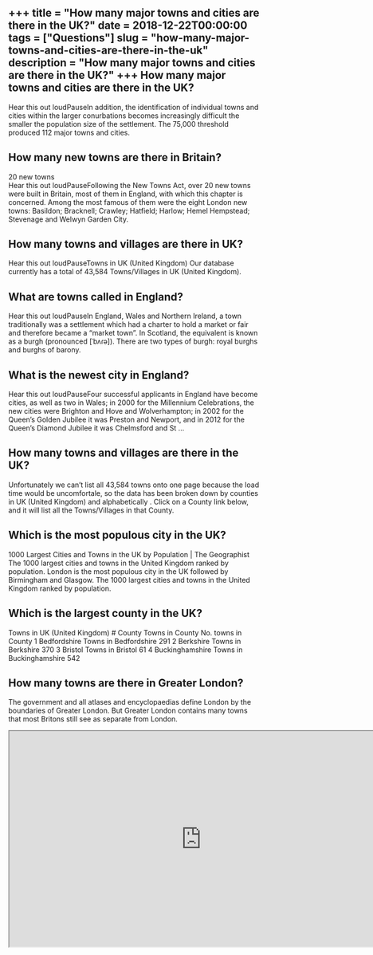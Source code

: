 +++
title = "How many major towns and cities are there in the UK?"
date = 2018-12-22T00:00:00
tags = ["Questions"]
slug = "how-many-major-towns-and-cities-are-there-in-the-uk"
description = "How many major towns and cities are there in the UK?"
+++
How many major towns and cities are there in the UK?
----------------------------------------------------

Hear this out loudPauseIn addition, the identification of individual towns and cities within the larger conurbations becomes increasingly difficult the smaller the population size of the settlement. The 75,000 threshold produced 112 major towns and cities.

How many new towns are there in Britain?
----------------------------------------

20 new towns  
Hear this out loudPauseFollowing the New Towns Act, over 20 new towns were built in Britain, most of them in England, with which this chapter is concerned. Among the most famous of them were the eight London new towns: Basildon; Bracknell; Crawley; Hatfield; Harlow; Hemel Hempstead; Stevenage and Welwyn Garden City.

How many towns and villages are there in UK?
--------------------------------------------

Hear this out loudPauseTowns in UK (United Kingdom) Our database currently has a total of 43,584 Towns/Villages in UK (United Kingdom).

What are towns called in England?
---------------------------------

Hear this out loudPauseIn England, Wales and Northern Ireland, a town traditionally was a settlement which had a charter to hold a market or fair and therefore became a “market town”. In Scotland, the equivalent is known as a burgh (pronounced \[ˈbʌɾə\]). There are two types of burgh: royal burghs and burghs of barony.

What is the newest city in England?
-----------------------------------

Hear this out loudPauseFour successful applicants in England have become cities, as well as two in Wales; in 2000 for the Millennium Celebrations, the new cities were Brighton and Hove and Wolverhampton; in 2002 for the Queen’s Golden Jubilee it was Preston and Newport, and in 2012 for the Queen’s Diamond Jubilee it was Chelmsford and St …

How many towns and villages are there in the UK?
------------------------------------------------

Unfortunately we can’t list all 43,584 towns onto one page because the load time would be uncomfortale, so the data has been broken down by counties in UK (United Kingdom) and alphabetically . Click on a County link below, and it will list all the Towns/Villages in that County.

Which is the most populous city in the UK?
------------------------------------------

1000 Largest Cities and Towns in the UK by Population | The Geographist The 1000 largest cities and towns in the United Kingdom ranked by population. London is the most populous city in the UK followed by Birmingham and Glasgow. The 1000 largest cities and towns in the United Kingdom ranked by population.

Which is the largest county in the UK?
--------------------------------------

Towns in UK (United Kingdom) # County Towns in County No. towns in County 1 Bedfordshire Towns in Bedfordshire 291 2 Berkshire Towns in Berkshire 370 3 Bristol Towns in Bristol 61 4 Buckinghamshire Towns in Buckinghamshire 542

How many towns are there in Greater London?
-------------------------------------------

The government and all atlases and encyclopaedias define London by the boundaries of Greater London. But Greater London contains many towns that most Britons still see as separate from London.

<iframe allow="accelerometer; autoplay; clipboard-write; encrypted-media; gyroscope; picture-in-picture" allowfullscreen="" class="__youtube_prefs__  epyt-is-override  no-lazyload" data-no-lazy="1" data-origheight="433" data-origwidth="770" data-skipgform_ajax_framebjll="" height="433" id="_ytid_22327" loading="lazy" src="https://www.youtube.com/embed/NeXpZHJSq_U?enablejsapi=1&autoplay=0&cc_load_policy=0&cc_lang_pref=&iv_load_policy=1&loop=0&modestbranding=0&rel=1&fs=1&playsinline=0&autohide=2&theme=dark&color=red&controls=1&" title="YouTube player" width="770"></iframe>